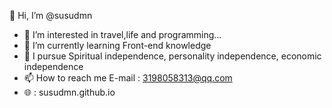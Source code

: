 👋 Hi, I’m @susudmn
- 👀 I’m interested in travel,life and programming...
- 🌱 I’m currently learning Front-end knowledge
- 💞️ I pursue Spiritual independence, personality independence, economic independence
- 📫 How to reach me E-mail : 3198058313@qq.com
- 🌐 : susudmn.github.io
<!---
susudmn/susudmn is a ✨ special ✨ repository because its `README.md` (this file) appears on your GitHub profile.
You can click the Preview link to take a look at your changes.
--->
